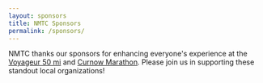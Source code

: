```yaml
---
layout: sponsors
title: NMTC Sponsors
permalink: /sponsors/
---
```


NMTC thanks our sponsors for enhancing everyone's experience at the [Voyageur 50 mi](/voyageur/) and [Curnow Marathon](/curnow/). Please join us in supporting these standout local organizations! 
